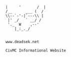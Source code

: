      |     '       /  |
     /__      ___ (  /
     \\--`-'-|`---\\ |
      |' _/   ` __/ /
      '._  W    ,--'
         |_:_._/


     www.deadsek.net

     CivMC Informational Website